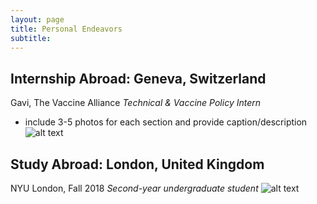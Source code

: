 ```yaml
---
layout: page
title: Personal Endeavors
subtitle: 
---
```


## Internship Abroad: Geneva, Switzerland
Gavi, The Vaccine Alliance
_Technical & Vaccine Policy Intern_

- include 3-5 photos for each section and provide caption/description 
![alt text]() 


## Study Abroad: London, United Kingdom
NYU London, Fall 2018
_Second-year undergraduate student_
![alt text]()

